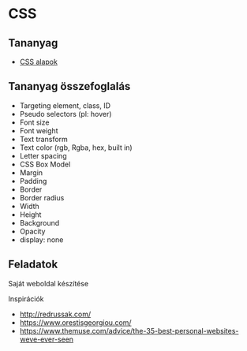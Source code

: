 # CSS

## Tananyag

- [CSS alapok](https://www.youtube.com/watch?v=jDBOMsqac0o)

## Tananyag összefoglalás

- Targeting element, class, ID
- Pseudo selectors (pl: hover)
- Font size
- Font weight
- Text transform
- Text color (rgb, Rgba, hex, built in)
- Letter spacing
- CSS Box Model
- Margin
- Padding
- Border
- Border radius
- Width
- Height
- Background
- Opacity
- display: none

## Feladatok

Saját weboldal készítése

Inspirációk

- http://redrussak.com/
- https://www.orestisgeorgiou.com/
- https://www.themuse.com/advice/the-35-best-personal-websites-weve-ever-seen
